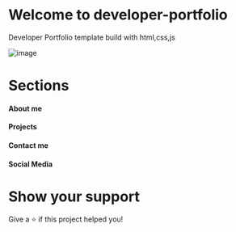 <h1>Welcome to developer-portfolio</h1>

Developer Portfolio template build with html,css,js

![image](https://github.com/StanislavKamenov/PortFolio-2/assets/76092821/fa8e4c21-e43a-41a0-8550-650bacc7e6fb)

<h1>Sections</h1>

<h4>About me</h4>
<h4>Projects</h4>
<h4>Contact me</h4>
<h4>Social Media</h4>

<h1>Show your support</h1>

Give a ⭐️ if this project helped you!

